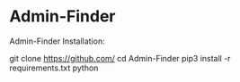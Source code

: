 # Admin-Finder
Admin-Finder
Installation:

git clone https://github.com/
cd Admin-Finder
pip3 install -r requirements.txt
python 
